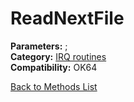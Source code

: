 # ReadNextFile

**Parameters:** ;  
**Category:** [IRQ routines](../categories/irq_routines.md)  
**Compatibility:** OK64  


[Back to Methods List](../../SUMMARY.md)
